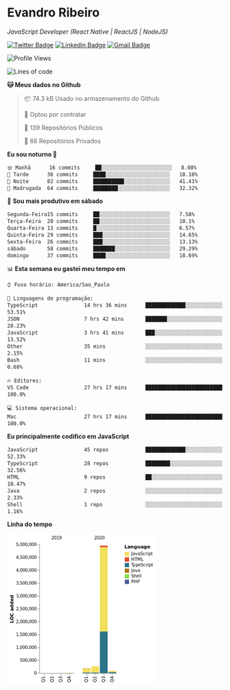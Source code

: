 # Evandro **Ribeiro**

*JavaScript Developer (React Native | ReactJS | NodeJS)*

[![Twitter Badge](https://img.shields.io/badge/-@ribeiroevandro-201B2D?style=flat-square&labelColor=201B2D&logo=twitter&logoColor=white&link=https://twitter.com/ribeiroevandro)](https://twitter.com/ribeiroevandro) 
[![Linkedin Badge](https://img.shields.io/badge/-Evandro%20Ribeiro-201B2D?style=flat-square&logo=Linkedin&logoColor=white&link=https://www.linkedin.com/in/ribeiroevandro)](https://www.linkedin.com/in/ribeiroevandro) 
[![Gmail Badge](https://img.shields.io/badge/-oi@ribeiroevandro.com.br-201B2D?style=flat-square&logo=Gmail&logoColor=white&link=mailto:oi@ribeiroevandro.com.br)](mailto:oi@ribeiroevandro.com.br)


<!--START_SECTION:waka-->
![Profile Views](http://img.shields.io/badge/Visualizac%C3%B5es%20do%20perfil-5-blue)

![Lines of code](https://img.shields.io/badge/Desde%20o%20Hello%20World%20eu%20escrevi-11.8%20million%20linhas%20de%20c%C3%B3digo-blue)

**🐱 Meus dados no Github** 

> 📦 74.3 kB Usado no armazenamento do Github 
 > 
> 💼 Optou por contratar
 > 
> 📜 139 Repositórios Públicos
 > 
> 🔑 66 Repositórios Privados 

**Eu sou noturno 🦉** 

```text
🌞 Manhã      16 commits     ██░░░░░░░░░░░░░░░░░░░░░░░   8.08% 
🌆 Tarde      36 commits     ████░░░░░░░░░░░░░░░░░░░░░   18.18% 
🌃 Noite      82 commits     ██████████░░░░░░░░░░░░░░░   41.41% 
🌙 Madrugada  64 commits     ████████░░░░░░░░░░░░░░░░░   32.32%

```
📅 **Sou mais produtivo em sábado** 

```text
Segunda-Feira15 commits     ██░░░░░░░░░░░░░░░░░░░░░░░   7.58% 
Terça-Feira  20 commits     ██░░░░░░░░░░░░░░░░░░░░░░░   10.1% 
Quarta-Feira 13 commits     █░░░░░░░░░░░░░░░░░░░░░░░░   6.57% 
Quinta-Feira 29 commits     ███░░░░░░░░░░░░░░░░░░░░░░   14.65% 
Sexta-Feira  26 commits     ███░░░░░░░░░░░░░░░░░░░░░░   13.13% 
sábado       58 commits     ███████░░░░░░░░░░░░░░░░░░   29.29% 
domingo      37 commits     ████░░░░░░░░░░░░░░░░░░░░░   18.69%

```


📊 **Esta semana eu gastei meu tempo em** 

```text
⌚︎ Fuso horário: America/Sao_Paulo

💬 Linguagens de programação: 
TypeScript               14 hrs 36 mins      █████████████░░░░░░░░░░░░   53.51% 
JSON                     7 hrs 42 mins       ███████░░░░░░░░░░░░░░░░░░   28.23% 
JavaScript               3 hrs 41 mins       ███░░░░░░░░░░░░░░░░░░░░░░   13.52% 
Other                    35 mins             ░░░░░░░░░░░░░░░░░░░░░░░░░   2.15% 
Bash                     11 mins             ░░░░░░░░░░░░░░░░░░░░░░░░░   0.68%

🔥 Editores: 
VS Code                  27 hrs 17 mins      █████████████████████████   100.0%

💻 Sistema operacional: 
Mac                      27 hrs 17 mins      █████████████████████████   100.0%

```

**Eu principalmente codifico em JavaScript** 

```text
JavaScript               45 repos            █████████████░░░░░░░░░░░░   52.33% 
TypeScript               28 repos            ████████░░░░░░░░░░░░░░░░░   32.56% 
HTML                     9 repos             ██░░░░░░░░░░░░░░░░░░░░░░░   10.47% 
Java                     2 repos             ░░░░░░░░░░░░░░░░░░░░░░░░░   2.33% 
Shell                    1 repo              ░░░░░░░░░░░░░░░░░░░░░░░░░   1.16%

```


**Linha do tempo**

![Chart not found](https://raw.githubusercontent.com/ribeiroevandro/ribeiroevandro/master/charts/bar_graph.png) 


<!--END_SECTION:waka-->
